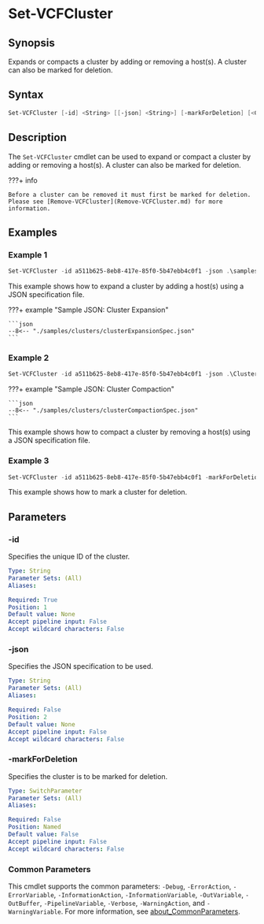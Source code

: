 # Set-VCFCluster

## Synopsis

Expands or compacts a cluster by adding or removing a host(s). A cluster can also be marked for deletion.

## Syntax

```powershell
Set-VCFCluster [-id] <String> [[-json] <String>] [-markForDeletion] [<CommonParameters>]
```

## Description

The `Set-VCFCluster` cmdlet can be used to expand or compact a cluster by adding or removing a host(s). A cluster can also be marked for deletion.

???+ info

    Before a cluster can be removed it must first be marked for deletion.
    Please see [Remove-VCFCluster](Remove-VCFCluster.md) for more information.

## Examples

### Example 1

```powershell
Set-VCFCluster -id a511b625-8eb8-417e-85f0-5b47ebb4c0f1 -json .\samples\clusters\clusterExpansionSpec.json
```

This example shows how to expand a cluster by adding a host(s) using a JSON specification file.

???+ example "Sample JSON: Cluster Expansion"

    ```json
    --8<-- "./samples/clusters/clusterExpansionSpec.json"
    ```

### Example 2

```powershell
Set-VCFCluster -id a511b625-8eb8-417e-85f0-5b47ebb4c0f1 -json .\Cluster\clusterCompactionSpec.json
```

???+ example "Sample JSON: Cluster Compaction"

    ```json
    --8<-- "./samples/clusters/clusterCompactionSpec.json"
    ```

This example shows how to compact a cluster by removing a host(s) using a JSON specification file.

### Example 3

```powershell
Set-VCFCluster -id a511b625-8eb8-417e-85f0-5b47ebb4c0f1 -markForDeletion
```

This example shows how to mark a cluster for deletion.

## Parameters

### -id

Specifies the unique ID of the cluster.

```yaml
Type: String
Parameter Sets: (All)
Aliases:

Required: True
Position: 1
Default value: None
Accept pipeline input: False
Accept wildcard characters: False
```

### -json

Specifies the JSON specification to be used.

```yaml
Type: String
Parameter Sets: (All)
Aliases:

Required: False
Position: 2
Default value: None
Accept pipeline input: False
Accept wildcard characters: False
```

### -markForDeletion

Specifies the cluster is to be marked for deletion.

```yaml
Type: SwitchParameter
Parameter Sets: (All)
Aliases:

Required: False
Position: Named
Default value: False
Accept pipeline input: False
Accept wildcard characters: False
```

### Common Parameters

This cmdlet supports the common parameters: `-Debug`, `-ErrorAction`, `-ErrorVariable`, `-InformationAction`, `-InformationVariable`, `-OutVariable`, `-OutBuffer`, `-PipelineVariable`, `-Verbose`, `-WarningAction`, and `-WarningVariable`. For more information, see [about_CommonParameters](http://go.microsoft.com/fwlink/?LinkID=113216).
